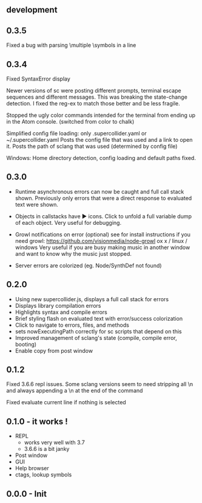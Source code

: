 ## development


## 0.3.5

Fixed a bug with parsing \multiple \symbols in a line

## 0.3.4

Fixed SyntaxError display

Newer versions of sc were posting different prompts, terminal escape sequences and different messages. This was breaking the state-change detection. I fixed the reg-ex to match those better and be less fragile.

Stopped the ugly color commands intended for the terminal from ending up in the Atom console. (switched from color to chalk)

Simplified config file loading: only .supercollider.yaml or ~/.supercollider.yaml
Posts the config file that was used and a link to open it.
Posts the path of sclang that was used (determined by config file)

Windows: Home directory detection, config loading and default paths fixed.


## 0.3.0

- Runtime asynchronous errors can now be caught and full call stack shown.
  Previously only errors that were a direct response to evaluated text were shown.

- Objects in callstacks have ▶ icons. Click to unfold a full variable
  dump of each object. Very useful for debugging.

- Growl notifications on error (optional)
  see for install instructions if you need growl:
  https://github.com/visionmedia/node-growl
  ox x / linux / windows
  Very useful if you are busy making music in another window and want to know why the music just stopped.

- Server errors are colorized (eg. Node/SynthDef not found)


## 0.2.0

- Using new supercollider.js, displays a full call stack for errors
- Displays library compilation errors
- Highlights syntax and compile errors
- Brief styling flash on evaluated text with error/success colorization
- Click to navigate to errors, files, and methods
- sets nowExecutingPath correctly for sc scripts that depend on this
- Improved management of sclang's state (compile, compile error, booting)
- Enable copy from post window

## 0.1.2

Fixed 3.6.6 repl issues. Some sclang versions seem to need stripping all \n and always appending a \n at the end of the command

Fixed evaluate current line if nothing is selected

## 0.1.0 - it works !

- REPL
  + works very well with 3.7
  + 3.6.6 is a bit janky
- Post window
- GUI
- Help browser
- ctags, lookup symbols


## 0.0.0 - Init
